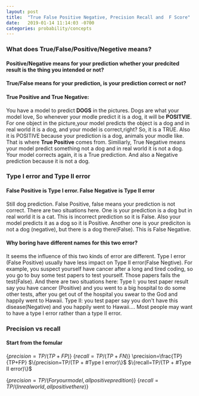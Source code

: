```yaml
---
layout: post
title:  "True False Positive Negative, Precision Recall and  F Score"
date:   2019-01-14 11:14:03 -0700
categories: probability/concepts
---
```


### What does True/False/Positive/Negetive means?

#### Positive/Negative means for your prediction whether your predcited result is the thing you intended or not?

#### True/False means for your prediction, is your prediction correct or not?
#### True Positive and True Negative:
You have a model to predict **DOGS** in the pictures.  Dogs are what your model love,  So whenever your modle predict it is a dog, it will be <b>POSITVIE</b>.  For one object in the picture,your model predicts the object is a dog and in real world it is a dog, and your model is correct,right?  So, it is a TRUE. Also it is POSITIVE because your prediction is a dog, animals your modle like.  That is where **True Positive** comes from.
Similiarly, True Negative means your model predict something not a dog and in real world it is not a dog.  Your model corrects again, it is a True prediction.  And also a Negative prediction because it is not a dog.

### Type I error and Type II error
#### False Positive is Type I error. False Negative is Type II error
Still dog prediction.  False Positive, false means your prediction is not correct.  There are two situations here.  One is your prediction is a dog but in real world it is a cat.  This is incorrect prediction so it is False.  Also your model predicts it as a dog so it is Positive.  Another one is your prediciton is not a dog (negative), but there is a dog there(False).  This is False Negative.
#### Why boring have different names for this two error?
It seems the influence of this two kinds of error are different.  Type I error (False Positive) usually have less impact on Type II error(False Negtive).  For example, you suspect yourself have cancer after a long and tired coding, so you go to buy some test papers to test yourself.  Those papers fails the test(False). And there are two situations here: Type I: you test paper result say you have cancer (Positive) and you went to a big hospital to do some other tests,  after you get out of the hospital you swear to the God and happily went to Hawaii.  Type II: you test paper say you don't have this disease(Negative) and you happily went to Hawaii....
Most people may want to have a type I error rather than a type II error.
### Precision vs recall
#### Start from the fomular
$\{precision=TP/(TP + FP)\}$
$\{recall=TP/(TP + FN)\}$
\precision=\frac{TP}{TP+FP}
$\{precision=TP/(TP + #Type I error)\}$
$\{recall=TP/(TP + #Type II error)\}$

$\{precision=TP/(For your model, all positive predition)\}$
$\{recall=TP/(In real world, all positive there)\}$

<!-- ### why should we care about such defination?
    You want to build a model to predict a very rare disease. In real world 99% people will not have this disease. With long and hard work, you built this model and it has 97% accuracy. 100 diseast people come, this will tell 97 people they have disease, and rest 3 are ok.
    Another guy build another model only predict the people are OK. If 100 disease people come, it will predict none of them have this disease. But in real world, 99% people will not have this disease and only 1% person may have,  this model seems better than the previous one.
    To envalue this two models we can caculate the precision and recall.
    In real world,10000 people came, on average there is 100 people have this disease, and 9900 are ok.
    For the first one:
    precision=97/(97+) -->




